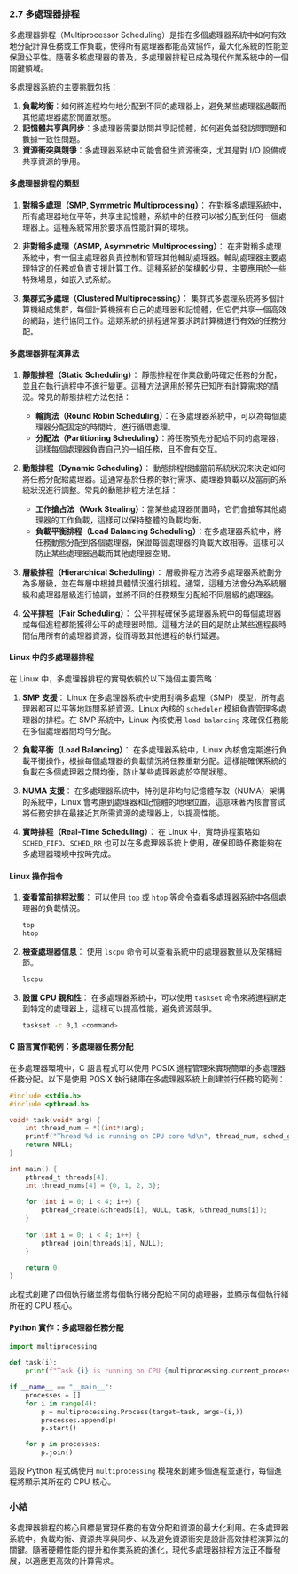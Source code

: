### 2.7 多處理器排程

多處理器排程（Multiprocessor Scheduling）是指在多個處理器系統中如何有效地分配計算任務或工作負載，使得所有處理器都能高效協作，最大化系統的性能並保證公平性。隨著多核處理器的普及，多處理器排程已成為現代作業系統中的一個關鍵領域。

多處理器系統的主要挑戰包括：
1. **負載均衡**：如何將進程均勻地分配到不同的處理器上，避免某些處理器過載而其他處理器處於閒置狀態。
2. **記憶體共享與同步**：多處理器需要訪問共享記憶體，如何避免並發訪問問題和數據一致性問題。
3. **資源衝突與競爭**：多處理器系統中可能會發生資源衝突，尤其是對 I/O 設備或共享資源的爭用。

#### 多處理器排程的類型

1. **對稱多處理（SMP, Symmetric Multiprocessing）**：
   在對稱多處理系統中，所有處理器地位平等，共享主記憶體，系統中的任務可以被分配到任何一個處理器上。這種系統常用於要求高性能計算的環境。

2. **非對稱多處理（ASMP, Asymmetric Multiprocessing）**：
   在非對稱多處理系統中，有一個主處理器負責控制和管理其他輔助處理器。輔助處理器主要處理特定的任務或負責支援計算工作。這種系統的架構較少見，主要應用於一些特殊場景，如嵌入式系統。

3. **集群式多處理（Clustered Multiprocessing）**：
   集群式多處理系統將多個計算機組成集群，每個計算機擁有自己的處理器和記憶體，但它們共享一個高效的網路，進行協同工作。這類系統的排程通常要求跨計算機進行有效的任務分配。

#### 多處理器排程演算法

1. **靜態排程（Static Scheduling）**：
   靜態排程在作業啟動時確定任務的分配，並且在執行過程中不進行變更。這種方法適用於預先已知所有計算需求的情況。常見的靜態排程方法包括：
   - **輪詢法（Round Robin Scheduling）**：在多處理器系統中，可以為每個處理器分配固定的時間片，進行循環處理。
   - **分配法（Partitioning Scheduling）**：將任務預先分配給不同的處理器，這樣每個處理器負責自己的一組任務，且不會有交互。

2. **動態排程（Dynamic Scheduling）**：
   動態排程根據當前系統狀況來決定如何將任務分配給處理器。這通常基於任務的執行需求、處理器負載以及當前的系統狀況進行調整。常見的動態排程方法包括：
   - **工作搶占法（Work Stealing）**：當某些處理器閒置時，它們會搶奪其他處理器的工作負載，這樣可以保持整體的負載均衡。
   - **負載平衡排程（Load Balancing Scheduling）**：在多處理器系統中，將任務動態分配到各個處理器，保證每個處理器的負載大致相等。這樣可以防止某些處理器過載而其他處理器空閒。

3. **層級排程（Hierarchical Scheduling）**：
   層級排程方法將多處理器系統劃分為多層級，並在每層中根據具體情況進行排程。通常，這種方法會分為系統層級和處理器層級進行協調，並將不同的任務類型分配給不同層級的處理器。

4. **公平排程（Fair Scheduling）**：
   公平排程確保多處理器系統中的每個處理器或每個進程都能獲得公平的處理器時間。這種方法的目的是防止某些進程長時間佔用所有的處理器資源，從而導致其他進程的執行延遲。

#### Linux 中的多處理器排程

在 Linux 中，多處理器排程的實現依賴於以下幾個主要策略：

1. **SMP 支援**：
   Linux 在多處理器系統中使用對稱多處理（SMP）模型，所有處理器都可以平等地訪問系統資源。Linux 內核的 `scheduler` 模組負責管理多處理器的排程。在 SMP 系統中，Linux 內核使用 `load balancing` 來確保任務能在多個處理器間均勻分配。

2. **負載平衡（Load Balancing）**：
   在多處理器系統中，Linux 內核會定期進行負載平衡操作，根據每個處理器的負載情況將任務重新分配。這樣能確保系統的負載在多個處理器之間均衡，防止某些處理器處於空閒狀態。

3. **NUMA 支援**：
   在多處理器系統中，特別是非均勻記憶體存取（NUMA）架構的系統中，Linux 會考慮到處理器和記憶體的地理位置。這意味著內核會嘗試將任務安排在最接近其所需資源的處理器上，以提高性能。

4. **實時排程（Real-Time Scheduling）**：
   在 Linux 中，實時排程策略如 `SCHED_FIFO`、`SCHED_RR` 也可以在多處理器系統上使用，確保即時任務能夠在多處理器環境中按時完成。

#### Linux 操作指令

1. **查看當前排程狀態**：
   可以使用 `top` 或 `htop` 等命令查看多處理器系統中各個處理器的負載情況。
   ```bash
   top
   htop
   ```

2. **檢查處理器信息**：
   使用 `lscpu` 命令可以查看系統中的處理器數量以及架構細節。
   ```bash
   lscpu
   ```

3. **設置 CPU 親和性**：
   在多處理器系統中，可以使用 `taskset` 命令來將進程綁定到特定的處理器上，這樣可以提高性能，避免資源競爭。
   ```bash
   taskset -c 0,1 <command>
   ```

#### C 語言實作範例：多處理器任務分配

在多處理器環境中，C 語言程式可以使用 POSIX 進程管理來實現簡單的多處理器任務分配。以下是使用 POSIX 執行緒庫在多處理器系統上創建並行任務的範例：

```c
#include <stdio.h>
#include <pthread.h>

void* task(void* arg) {
    int thread_num = *((int*)arg);
    printf("Thread %d is running on CPU core %d\n", thread_num, sched_getcpu());
    return NULL;
}

int main() {
    pthread_t threads[4];
    int thread_nums[4] = {0, 1, 2, 3};
    
    for (int i = 0; i < 4; i++) {
        pthread_create(&threads[i], NULL, task, &thread_nums[i]);
    }
    
    for (int i = 0; i < 4; i++) {
        pthread_join(threads[i], NULL);
    }
    
    return 0;
}
```

此程式創建了四個執行緒並將每個執行緒分配給不同的處理器，並顯示每個執行緒所在的 CPU 核心。

#### Python 實作：多處理器任務分配

```python
import multiprocessing

def task(i):
    print(f"Task {i} is running on CPU {multiprocessing.current_process().name}")

if __name__ == "__main__":
    processes = []
    for i in range(4):
        p = multiprocessing.Process(target=task, args=(i,))
        processes.append(p)
        p.start()

    for p in processes:
        p.join()
```

這段 Python 程式碼使用 `multiprocessing` 模塊來創建多個進程並運行，每個進程將顯示其所在的 CPU 核心。

### 小結

多處理器排程的核心目標是實現任務的有效分配和資源的最大化利用。在多處理器系統中，負載均衡、資源共享與同步、以及避免資源衝突是設計高效排程演算法的關鍵。隨著硬體性能的提升和作業系統的進化，現代多處理器排程方法正不斷發展，以適應更高效的計算需求。